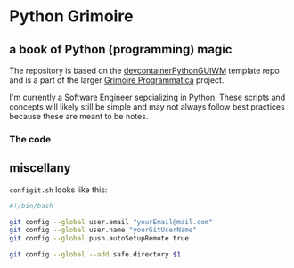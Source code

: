 # Python Grimoire

## a book of Python (programming) magic

The repository is based on the [devcontainerPythonGUIWM](https://github.com/WalterMarch/devcontainerPythonGUIWM) template repo and is a part of the larger [Grimoire Programmatica](https://github.com/WalterMarch/grimoireprogrammatica) project.

I'm currently a Software Engineer sepcializing in Python. These scripts and concepts will likely still be simple and may not always follow best practices because these are meant to be notes.

### The code



## miscellany

`configit.sh` looks like this:

```bash
#!/bin/bash

git config --global user.email "yourEmail@mail.com"
git config --global user.name "yourGitUserName"
git config --global push.autoSetupRemote true

git config --global --add safe.directory $1
```
